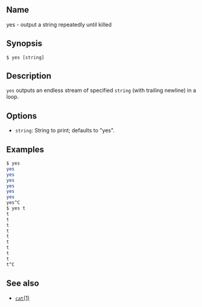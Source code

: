 ## Name

yes - output a string repeatedly until killed

## Synopsis

```**sh
$ yes [string]
```

## Description

`yes` outputs an endless stream of specified `string` (with trailing newline) in a loop.

## Options

* `string`: String to print; defaults to "yes".

## Examples

```sh
$ yes
yes
yes
yes
yes
yes
yes
yes^C
$ yes t
t
t
t
t
t
t
t
t
t
t^C
```

## See also
* [`cat`(1)](help://man/1/cat)
